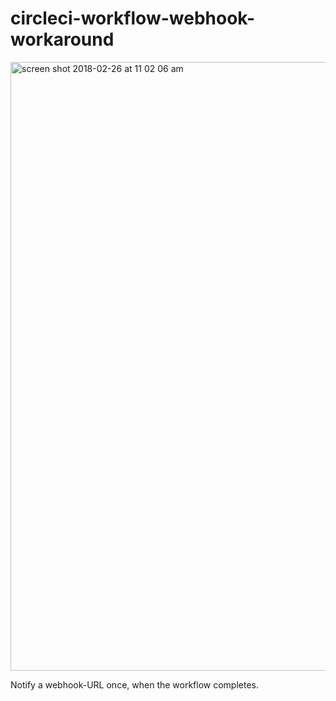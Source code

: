 # circleci-workflow-webhook-workaround

<img width="974" alt="screen shot 2018-02-26 at 11 02 06 am" src="https://user-images.githubusercontent.com/884507/36689583-a7f6fd0c-1ae4-11e8-91ab-f9cb97e6408c.png">

Notify a webhook-URL once, when the workflow completes.
